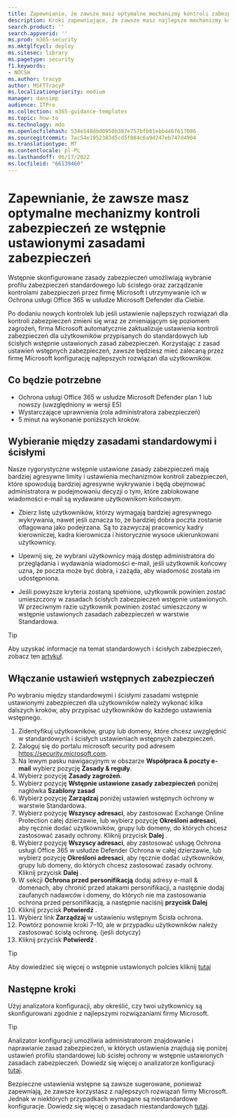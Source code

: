 ```yaml
---
title: Zapewnianie, że zawsze masz optymalne mechanizmy kontroli zabezpieczeń ze wstępnie ustawionymi zasadami zabezpieczeń
description: Kroki zapewniające, że zawsze masz najlepsze mechanizmy kontroli zabezpieczeń ze wstępnie ustawionymi zasadami zabezpieczeń. Wstępnie ustawione zasady umożliwiają wybranie profilu zabezpieczeń standardowego lub ścisłego. Firma Microsoft będzie zarządzać mechanizmami kontroli zabezpieczeń w Ochrona usługi Office 365 w usłudze Microsoft Defender i obsługiwać za Ciebie.
search.product: ''
search.appverid: ''
ms.prod: m365-security
ms.mktglfcycl: deploy
ms.sitesec: library
ms.pagetype: security
f1.keywords:
- NOCSH
ms.author: tracyp
author: MSFTTracyP
ms.localizationpriority: medium
manager: dansimp
audience: ITPro
ms.collection: m365-guidance-templates
ms.topic: how-to
ms.technology: mdo
ms.openlocfilehash: 534e548dbd0950b387e757bfb81ebb446f617086
ms.sourcegitcommit: 7ac54e1952383d5cd5f084c6a9d247eb747d4904
ms.translationtype: MT
ms.contentlocale: pl-PL
ms.lasthandoff: 06/17/2022
ms.locfileid: "66139460"
---
```

# <a name="ensuring-you-always-have-the-optimal-security-controls-with-preset-security-policies"></a>Zapewnianie, że zawsze masz optymalne mechanizmy kontroli zabezpieczeń ze wstępnie ustawionymi zasadami zabezpieczeń

Wstępnie skonfigurowane zasady zabezpieczeń umożliwiają wybranie profilu zabezpieczeń standardowego lub ścisłego oraz zarządzanie kontrolami zabezpieczeń przez firmę Microsoft i utrzymywanie ich w Ochrona usługi Office 365 w usłudze Microsoft Defender dla Ciebie.

Po dodaniu nowych kontrolek lub jeśli ustawienie najlepszych rozwiązań dla kontroli zabezpieczeń zmieni się wraz ze zmieniającym się poziomem zagrożeń, firma Microsoft automatycznie zaktualizuje ustawienia kontroli zabezpieczeń dla użytkowników przypisanych do standardowych lub ścisłych wstępnie ustawionych zasad zabezpieczeń. Korzystając z zasad ustawień wstępnych zabezpieczeń, zawsze będziesz mieć zalecaną przez firmę Microsoft konfigurację najlepszych rozwiązań dla użytkowników.

## <a name="what-you-will-need"></a>Co będzie potrzebne
- Ochrona usługi Office 365 w usłudze Microsoft Defender plan 1 lub nowszy (uwzględniony w wersji E5)
- Wystarczające uprawnienia (rola administratora zabezpieczeń)
- 5 minut na wykonanie poniższych kroków.

## <a name="choosing-between-standard-and-strict-policies"></a>Wybieranie między zasadami standardowymi i ścisłymi

Nasze rygorystyczne wstępnie ustawione zasady zabezpieczeń mają bardziej agresywne limity i ustawienia mechanizmów kontroli zabezpieczeń, które spowodują bardziej agresywne wykrywanie i będą obejmować administratora w podejmowaniu decyzji o tym, które zablokowane wiadomości e-mail są wydawane użytkownikom końcowym.

- Zbierz listę użytkowników, którzy wymagają bardziej agresywnego wykrywania, nawet jeśli oznacza to, że bardziej dobra poczta zostanie oflagowana jako podejrzana. Są to zazwyczaj pracownicy kadry kierowniczej, kadra kierownicza i historycznie wysoce ukierunkowani użytkownicy.

- Upewnij się, że wybrani użytkownicy mają dostęp administratora do przeglądania i wydawania wiadomości e-mail, jeśli użytkownik końcowy uzna, że poczta może być dobra, i zażąda, aby wiadomość została im udostępniona.

- Jeśli powyższe kryteria zostaną spełnione, użytkownik powinien zostać umieszczony w zasadach ścisłych zabezpieczeń wstępnie ustawionych. W przeciwnym razie użytkownik powinien zostać umieszczony w wstępnie ustawionych zasadach zabezpieczeń w warstwie Standardowa.

> [!TIP]
> Aby uzyskać informacje na temat standardowych i ścisłych zabezpieczeń, zobacz ten [artykuł](../../office-365-security/recommended-settings-for-eop-and-office365.md).

## <a name="enable-security-presets"></a>Włączanie ustawień wstępnych zabezpieczeń

Po wybraniu między standardowymi i ścisłymi zasadami wstępnie ustawionymi zabezpieczeń dla użytkowników należy wykonać kilka dalszych kroków, aby przypisać użytkowników do każdego ustawienia wstępnego.

1. Zidentyfikuj użytkowników, grupy lub domeny, które chcesz uwzględnić w standardowych i ścisłych ustawieniach wstępnych zabezpieczeń.
1. Zaloguj się do portalu microsoft security pod adresem https://security.microsoft.com.
1. Na lewym pasku nawigacyjnym w obszarze **Współpraca & poczty e-mail** wybierz pozycję **Zasady & reguły**.
1. Wybierz pozycję **Zasady zagrożeń**.
1. Wybierz pozycję **Wstępnie ustawione zasady zabezpieczeń** poniżej nagłówka **Szablony zasad**
1. Wybierz pozycję **Zarządzaj** poniżej ustawień wstępnych ochrony w warstwie Standardowa.
1. Wybierz pozycję **Wszyscy adresaci**, aby zastosować Exchange Online Protection całej dzierżawie, lub wybierz pozycję **Określoni adresaci**, aby ręcznie dodać użytkowników, grupy lub domeny, do których chcesz zastosować zasady ochrony. Kliknij przycisk **Dalej** .
1. Wybierz pozycję **Wszyscy adresaci**, aby zastosować usługę Ochrona usługi Office 365 w usłudze Defender Ochrona w całej dzierżawie, lub wybierz pozycję **Określoni adresaci**, aby ręcznie dodać użytkowników, grupy lub domeny, do których chcesz zastosować zasady ochrony. Kliknij przycisk **Dalej** .
1. W sekcji **Ochrona przed personifikacją** dodaj adresy e-mail & domenach, aby chronić przed atakami personifikacji, a następnie dodaj zaufanych nadawców i domeny, do których nie ma zastosowania ochrona przed personifikacją, a następnie naciśnij **przycisk Dalej**
3. Kliknij przycisk **Potwierdź** .
4. Wybierz link **Zarządzaj** w ustawieniu wstępnym Ścisła ochrona.
5. Powtórz ponownie kroki 7–10, ale w przypadku użytkowników należy zastosować ścisłą ochronę. (jeśli dotyczy)
7. Kliknij przycisk **Potwierdź** .

> [!TIP]
> Aby dowiedzieć się więcej o wstępnie ustawionych polcies kliknij [tutaj](../../office-365-security/preset-security-policies.md)

## <a name="next-steps"></a>Następne kroki

Użyj analizatora konfiguracji, aby określić, czy twoi użytkownicy są skonfigurowani zgodnie z najlepszymi rozwiązaniami firmy Microsoft.

> [!TIP]
> Analizator konfiguracji umożliwia administratorom znajdowanie i naprawianie zasad zabezpieczeń, w których ustawienia znajdują się poniżej ustawień profilu standardowej lub ścisłej ochrony w wstępnie ustawionych zasadach zabezpieczeń. Dowiedz się więcej o analizatorze konfiguracji [tutaj](../../office-365-security/configuration-analyzer-for-security-policies.md).

Bezpieczne ustawienia wstępne są zawsze sugerowane, ponieważ zapewniają, że zawsze korzystasz z najlepszych rozwiązań firmy Microsoft. Jednak w niektórych przypadkach wymagane są niestandardowe konfiguracje. Dowiedz się więcej o zasadach niestandardowych [tutaj](../../office-365-security/tenant-wide-setup-for-increased-security.md).

